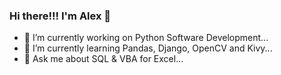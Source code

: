 ### Hi there!!! I'm Alex 👋

- 🔭 I’m currently working on Python Software Development...
- 🌱 I’m currently learning Pandas, Django, OpenCV and Kivy...
- 💬 Ask me about SQL & VBA for Excel...


<!--
**AlexTrR/AlexTrR** is a ✨ _special_ ✨ repository because its `README.md` (this file) appears on your GitHub profile.

Here are some ideas to get you started:

- 🔭 I’m currently working on ...
- 🌱 I’m currently learning ...
- 👯 I’m looking to collaborate on ...
- 🤔 I’m looking for help with ...
- 💬 Ask me about ...
- 📫 How to reach me: ...
- 😄 Pronouns: ...
- ⚡ Fun fact: ...
-->
